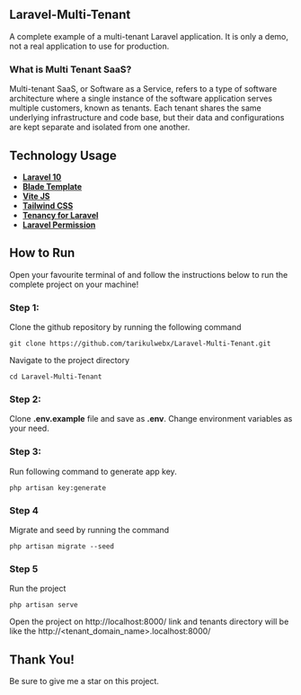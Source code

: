 ## Laravel-Multi-Tenant

A complete example of a multi-tenant Laravel application. It is only a demo, not a real application to use for production.

### What is Multi Tenant SaaS?

Multi-tenant SaaS, or Software as a Service, refers to a type of software architecture where a single instance of the software application serves multiple customers, known as tenants. Each tenant shares the same underlying infrastructure and code base, but their data and configurations are kept separate and isolated from one another.

## Technology Usage

-   **[Laravel 10](https://laravel.com/docs/10.x)**
-   **[Blade Template](https://laravel.com/docs/10.x/blade#main-content)**
-   **[Vite JS](https://vitejs.dev/)**
-   **[Tailwind CSS](https://tailwindcss.com/)**
-   **[Tenancy for Laravel](https://tenancyforlaravel.com/)**
-   **[Laravel Permission](https://spatie.be/docs/laravel-permission/v6)**

## How to Run

Open your favourite terminal of and follow the instructions below to run the complete project on your machine!

### Step 1:

Clone the github repository by running the following command

```
git clone https://github.com/tarikulwebx/Laravel-Multi-Tenant.git
```

Navigate to the project directory

```
cd Laravel-Multi-Tenant
```

### Step 2:

Clone **.env.example** file and save as **.env**. Change environment variables as your need.

### Step 3:

Run following command to generate app key.

```
php artisan key:generate
```

### Step 4

Migrate and seed by running the command

```
php artisan migrate --seed
```

### Step 5

Run the project

```
php artisan serve
```

Open the project on http://localhost:8000/ link and tenants directory will be like the http://<tenant_domain_name>.localhost:8000/

## Thank You!

Be sure to give me a star on this project.
